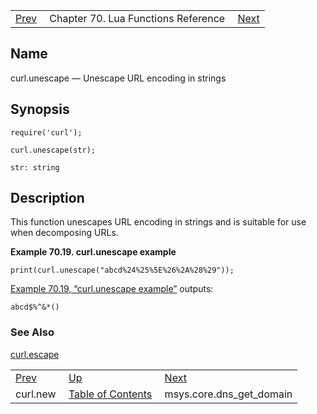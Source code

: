 |     |     |     |
| --- | --- | --- |
| [Prev](lua.ref.curl.new)  | Chapter 70. Lua Functions Reference |  [Next](lua.ref.msys.core.dns_get_domain) |

<a name="lua.ref.curl.unescape"></a>
## Name

curl.unescape — Unescape URL encoding in strings

<a name="idp15677040"></a>
## Synopsis

`require('curl');`

`curl.unescape(str);`

`str: string`<a name="idp15680720"></a>
## Description

This function unescapes URL encoding in strings and is suitable for use when decomposing URLs.

<a name="lua.ref.curl.unescape.example"></a>

**Example 70.19. curl.unescape example**

`print(curl.unescape("abcd%24%25%5E%26%2A%28%29"));`

[Example 70.19, “curl.unescape example”](lua.ref.curl.unescape#lua.ref.curl.unescape.example "Example 70.19. curl.unescape example") outputs:

`abcd$%^&*()`<a name="idp15686032"></a>
### See Also

[curl.escape](lua.ref.curl.escape "curl.escape")

|     |     |     |
| --- | --- | --- |
| [Prev](lua.ref.curl.new)  | [Up](lua.function.details) |  [Next](lua.ref.msys.core.dns_get_domain) |
| curl.new  | [Table of Contents](index) |  msys.core.dns_get_domain |

